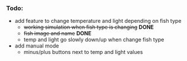 ### Todo:
- add feature to change temperature and light depending on fish type
	- ~~working simulation when fish type is changing~~ **DONE**
	- ~~fish image and name~~ **DONE**
	- temp and light go slowly down/up when change fish type
- add manual mode
	- minus/plus buttons next to temp and light values
